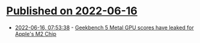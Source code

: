 # [Published on 2022-06-16](index.md)

* [2022-06-16, 07:53:38](https://news.ycombinator.com/item?id=31763514) - [Geekbench 5 Metal GPU scores have leaked for Apple's M2 Chip](https://twitter.com/vadimyuryev/status/1537134411962937344)
